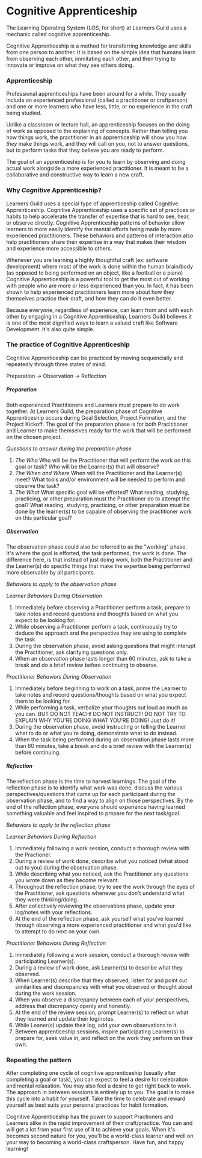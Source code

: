 # Cognitive Apprenticeship

The Learning Operating System (LOS, for short) at Learners Guild uses a mechanic called cognitive apprenticeship.

Cognitive Apprenticeship is a method for transferring knowledge and skills from one person to another. It is based on the simple idea that humans learn from observing each other, immitating each other, and then trying to innovate or improve on what they see others doing.

### Apprenticeship

Professional apprenticeships have been around for a while. They usually include an experienced professional (called a practitioner or craftperson) and one or more learners who have less, little, or no experience in the craft being studied.

Unlike a classroom or lecture hall, an apprenticeship focuses on the doing of work as opposed to the explaining of concepts. Rather than telling you how things work, the practitioner in an apprenticeship will show you how *they* make things work, and they will call on you, not to answer questions, but to perform tasks that they believe you are ready to perform.

The goal of an apprenticeship is for you to learn by observing and doing actual work alongside a more experienced practitioner. It is meant to be a collaborative and constructive way to learn a new craft.

### Why *Cognitive* Apprenticeship?

Learners Guild uses a special type of apprenticeship called Cognitive Apprenticeship. Cognitive Apprenticeship uses a specific set of practices or habits to help accelerate the transfer of expertise that is hard to see, hear, or observe directly. Cognitive Apprenticeship patterns of behavior allow learners to more easily identify the mental efforts being made by more experienced practitioners. These behaviors and patterns of interaction also help practitioners share their expertise in a way that makes their wisdom and experience more accessible to others. 

Whenever you are learning a highly thoughtful craft (ex: software development) where most of the work is done within the human brain/body (as opposed to being performed on an object, like a football or a piano) Cognitive Apprenticeship is a powerful tool to get the most out of working with people who are more or less experienced than you. In fact, it has been shown to help experienced practitioners learn more about how they themselves practice their craft, and how they can do it even better.

Because everyone, regardless of experience, can learn from and with each other by engaging in a Cognitive Apprenticeship, Learners Guild believes it is one of the most dignified ways to learn a valued craft like Software Development. It's also quite simple.

### The practice of Cognitive Apprenticeship

Cognitive Apprenticeship can be practiced by moving sequencially and repeatedly through three states of mind.

Preparation -> Observation -> Reflection

##### Preparation

Both experienced Practitioners and Learners must prepare to do work together. At Learners Guild, the preparation phase of Cognitive Apprenticeship occurs during Goal Selection, Project Formation, and the Project Kickoff. The goal of the preparation phase is for both Pracititioner and Learner to make themselves ready for the work that will be performed on the chosen project.

*Questions to answer during the preparation phase* 

1. *The Who* Who will be the Practitioner that will perform the work on this goal or task? Who will be the Learner(s) that will observe?
2. *The When and Where* When will the Practitioner and the Learner(s) meet? What tools and/or environment will be needed to perform and observe the task?
3. *The What* What specific goal will be efforted? What reading, studying, practicing, or other preparation must the Practitioner do to attempt the goal? What reading, studying, practicing, or other preparation must be done by the learner(s) to be capable of observing the practitioner work on this particular goal?

##### Observation

The observation phase could also be referred to as the "working" phase. It's where the goal is efforted, the task performed, the work is done. The difference here, is that instead of just doing work, both the Practitioner and the Learner(s) do specific things that make the expertise being performed more observable by all participants.

*Behaviors to apply to the observation phase*

*Learner Behaviors During Observation*

1. Immediately before observing a Practitioner perform a task, prepare to take notes and record questions and thoughts based on what you expect to be looking for.
2. While observing a Practitioner perform a task, continuously try to deduce the approach and the perspective they are using to complete the task.
3. During the observation phase, avoid asking questions that might interupt the Practitioner, ask clarifying questions only.
4. When an observation phase lasts longer than 60 minutes, ask to take a break and do a brief review before continuing to observe.

*Practitioner Behaviors During Observation*

1. Immediately before beginning to work on a task, prime the Learner to take notes and record questions/thoughts based on what you expect them to be looking for.
2. While performing a task, verbalize your thoughts out loud as much as you can. BUT DO NOT TEACH! DO NOT INSTRUCT! DO NOT TRY TO EXPLAIN WHY YOU'RE DOING WHAT YOU'RE DOING! Just do it!
3. During the observation phase, avoid instructing or telling the Learner what to do or what you're doing, demonstrate what to do instead.
4. When the task being performed during an observation phase lasts more than 60 minutes, take a break and do a brief review with the Learner(s) before continuing.

##### Reflection

The reflection phase is the time to harvest learnings. The goal of the reflection phase is to identify what work was done, discuss the various perspectives/questions that came up for each participant during the observation phase, and to find a way to align on those perspectives. By the end of the reflection phase, everyone should experience having learned something valuable and feel inspired to prepare for the next task/goal.

*Behaviors to apply to the reflection phase*

*Learner Behaviors During Reflection*

1. Immediately following a work session, conduct a thorough review with the Practioner. 
2. During a review of work done, describe what you noticed (what stood out to you) during the observation phase.
3. While describing what you noticed, ask the Practitioner any questions you wrote down as they become relevant.
3. Throughout the reflection phase, try to see the work through the eyes of the Practitioner, ask questions whenever you don't understand what they were thinking/doing.
4. After collectively reviewing the observations phase, update your log/notes with your reflections.
5. At the end of the reflection phase, ask yourself what you've learned through observing a more experienced practitioner and what you'd like to attempt to do next on your own.

*Practitioner Behaviors During Reflection*

1. Immediately following a work session, conduct a thorough review with participating Learner(s). 
2. During a review of work done, ask Learner(s) to describe what they observed.
3. When Learner(s) describe that they observed, listen for and point out similarities and discrepancies with what you observed or thought about during the work session.
3. When you observe a discrepancy between each of your perspectives, address that discrepancy openly and honestly.
4. At the end of the review session, prompt Learner(s) to reflect on what they learned and update their log/notes.
5. While Leaner(s) update their log, add your own observations to it.
6. Between apprenticeship sessions, inspire participating Learner(s) to prepare for, seek value in, and reflect on the work they perform on their own.

### Repeating the pattern

After completing one cycle of cognitive apprenticeship (usually after completing a goal or task), you can expect to feel a desire for celebration and mental relaxation. You may also feel a desire to get right back to work. The approach in between sessions is entirely up to you. The goal is to make this cycle into a habit for yourself. Take the time to celebrate and reward yourself as best suits your personal practices for habit formation. 

Cognitive Apprenticeship has the power to support Practioners and Learners alike in the rapid improvement of their craft/practice. You can and will get a lot from your first use of it to achieve your goals. When it's becomes second nature for you, you'll be a world-class learner and well on your way to becoming a world-class craftsperson. Have fun, and happy learning!


